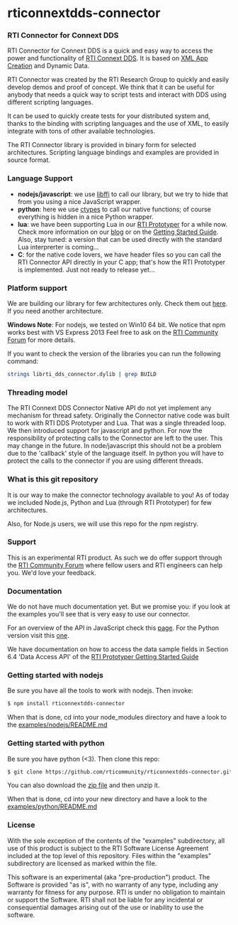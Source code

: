 rticonnextdds-connector
=======

### RTI Connector for Connext DDS
RTI Connector for Connext DDS is a quick and easy way to access the power and
functionality of [RTI Connext DDS](http://www.rti.com/products/index.html).
It is based on [XML App Creation](https://community.rti.com/rti-doc/510/ndds.5.1.0/doc/pdf/RTI_CoreLibrariesAndUtilities_XML_AppCreation_GettingStarted.pdf) and Dynamic Data.

RTI Connector was created by the RTI Research Group to quickly and easily develop demos
and proof of concept. We think that it can be useful for anybody that needs
a quick way to script tests and interact with DDS using different scripting languages.

It can be used to quickly create tests for your distributed system and, thanks
to the binding with scripting languages and the use of XML, to easily integrate
with tons of other available technologies.

The RTI Connector library is provided in binary form for selected architectures. Scripting language bindings and examples are provided in source format.

### Language Support

 * **nodejs/javascript**: we use [libffi](https://github.com/node-ffi/node-ffi) to call our library, but we try to hide
that from you using a nice JavaScript wrapper.
 * **python**: here we use [ctypes](https://docs.python.org/2/library/ctypes.html) to call our native functions; of course everything is hidden in a nice Python wrapper.
 * **lua**: we have been supporting Lua in our [RTI Prototyper](https://community.rti.com/downloads/experimental/rti-prototyper-with-lua) for a while now.
Check more information on our [blog](http://blogs.rti.com/tag/lua/) or on the [Getting Started Guide](https://community.rti.com/rti-doc/510/ndds.5.1.0/doc/pdf/RTI_CoreLibrariesAndUtilities_Prototyper_GettingStarted.pdf). Also, stay tuned: a version that can be used directly with the standard Lua interprerter is coming...
 * **C**: for the native code lovers, we have header files so you can call the
RTI Connector API directly in your C app; that's how the RTI Prototyper is
implemented. Just not ready to release yet...

### Platform support
We are building our library for few architectures only. Check them out [here](https://github.com/rticommunity/rticonnextdds-connector/tree/master/lib). If you need another architecture.

**Windows Note**: For nodejs, we tested on Win10 64 bit. We notice that npm works best with VS Express 2013
Feel free to ask on the [RTI Community Forum](https://community.rti.com/forums/technical-questions) for more details.

If you want to check the version of the libraries you can run the following command:

``` bash
strings librti_dds_connector.dylib | grep BUILD
```

### Threading model
The RTI Connext DDS Connector Native API do not yet implement any mechanism for thread safety. Originally the Connector native code was built to work with RTI DDS Prototyper and Lua. That was a single threaded loop. We then introduced support for javascript and python. For now the responsibility of protecting calls to the Connector are left to the user. This may change in the future.
In node/javascript this should not be a problem due to the 'callback' style of the language itself.
In python you will have to protect the calls to the connector if you are using different threads. 

### What is this git repository
It is our way to make the connector technology available to you!
As of today we included Node.js, Python and Lua (through RTI Prototyper) for few
architectures.

Also, for Node.js users, we will use this repo for the npm registry.

### Support
This is an experimental RTI product. As such we do offer support through the [RTI Community Forum](https://community.rti.com/forums/technical-questions) where fellow users and RTI engineers can help you.
We'd love your feedback.

### Documentation
We do not have much documentation yet. But we promise you: if you look at the
examples you'll see that is very easy to use our connector.

For an overview of the API in JavaScript check this [page](examples/nodejs/README.md). For the Python version visit this [one](examples/python/README.md).

We have documentation on how to access the data sample fields in Section 6.4 'Data Access API' of the
[RTI Prototyper Getting Started Guide](https://community.rti.com/rti-doc/510/ndds.5.1.0/doc/pdf/RTI_CoreLibrariesAndUtilities_Prototyper_GettingStarted.pdf)  

### Getting started with nodejs
Be sure you have all the tools to work with nodejs. Then invoke:

``` bash
$ npm install rticonnextdds-connector
```

When that is done, cd into your node_modules directory and have a look to the [examples/nodejs/README.md](examples/nodejs/README.md)
### Getting started with python
Be sure you have python (<3). Then clone this repo:

``` bash
$ git clone https://github.com/rticommunity/rticonnextdds-connector.git
```

You can also download the [zip file](https://github.com/rticommunity/rticonnextdds-connector/archive/master.zip)
and then unzip it.

When that is done, cd into your new directory and have a look to the [examples/python/README.md](examples/python/README.md)

### License
With the sole exception of the contents of the "examples" subdirectory, all use of this product is subject to the RTI Software License Agreement included at the top level of this repository. Files within the "examples" subdirectory are licensed as marked within the file.

This software is an experimental (aka "pre-production") product. The Software is provided "as is", with no warranty of any type, including any warranty for fitness for any purpose. RTI is under no obligation to maintain or support the Software. RTI shall not be liable for any incidental or consequential damages arising out of the use or inability to use the software.
